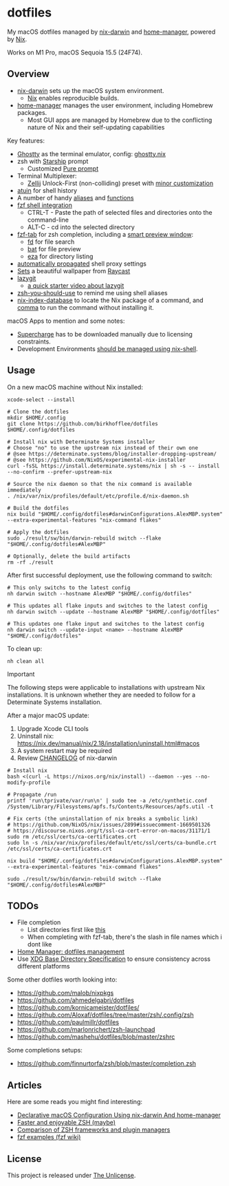 # dotfiles

My macOS dotfiles managed by [nix-darwin](https://github.com/LnL7/nix-darwin) and [home-manager](https://github.com/nix-community/home-manager), powered by [Nix](https://nixos.org/).

Works on M1 Pro, macOS Sequoia 15.5 (24F74).

## Overview

* [nix-darwin](https://github.com/LnL7/nix-darwin) sets up the macOS system environment.
  * [Nix](https://nixos.org/) enables reproducible builds.
* [home-manager](https://github.com/nix-community/home-manager) manages the user environment, including Homebrew packages.
  * Most GUI apps are managed by Homebrew due to the conflicting nature of Nix and their self-updating capabilities

Key features:

* [Ghostty](https://ghostty.org/) as the terminal emulator, config: [ghostty.nix](hosts/AlexMBP/home/programs/ghostty.nix)
* zsh with [Starship](https://starship.rs) prompt
  * Customized [Pure prompt](https://starship.rs/presets/pure-preset#pure-preset)
* Terminal Multiplexer:
  * [Zellij](https://zellij.dev/) Unlock-First (non-colliding) preset with [minor customization](hosts/AlexMBP/home/programs/zellij.nix)
* [atuin](https://github.com/ellie/atuin) for shell history
* A number of handy [aliases](hosts/AlexMBP/home/programs/zsh.nix) and [functions](hosts/AlexMBP/home/files/shell/functions.zsh)
* [fzf shell integration](hosts/AlexMBP/home/programs/fzf.nix)
  * CTRL-T - Paste the path of selected files and directories onto the command-line
  * ALT-C - cd into the selected directory
* [fzf-tab](https://github.com/Aloxaf/fzf-tab) for zsh completion, including a [smart preview window](hosts/AlexMBP/home/files/shell/fzf.zsh):
  * [fd](https://github.com/sharkdp/fd) for file search
  * [bat](https://github.com/sharkdp/bat) for file preview
  * [eza](https://github.com/eza-community/eza) for directory listing
* [automatically propagated](hosts/AlexMBP/home/files/shell/proxy.zsh) shell proxy settings
* [Sets](hosts/AlexMBP/home/libs/wallpaper.nix) a beautiful wallpaper from [Raycast](https://www.raycast.com/wallpapers)
* [lazygit](https://github.com/jesseduffield/lazygit)
  * [a quick starter video about lazygit](https://www.youtube.com/watch?v=CPLdltN7wgE)
* [zsh-you-should-use](https://github.com/MichaelAquilina/zsh-you-should-use) to remind me using shell aliases
* [nix-index-database](https://github.com/nix-community/nix-index-database) to locate the Nix package of a command, and [comma](https://github.com/nix-community/comma) to run the command without installing it.

macOS Apps to mention and some notes:

* [Supercharge](https://sindresorhus.com/supercharge) has to be downloaded manually due to licensing constraints.
* Development Environments [should be managed using nix-shell](https://joshblais.com/blog/nixos-is-the-endgame-of-distrohopping/#development-environments).

## Usage

On a new macOS machine without Nix installed:

```console
xcode-select --install

# Clone the dotfiles
mkdir $HOME/.config
git clone https://github.com/birkhofflee/dotfiles $HOME/.config/dotfiles

# Install nix with Determinate Systems installer
# Choose "no" to use the upstream nix instead of their own one
# @see https://determinate.systems/blog/installer-dropping-upstream/
# @see https://github.com/NixOS/experimental-nix-installer
curl -fsSL https://install.determinate.systems/nix | sh -s -- install --no-confirm --prefer-upstream-nix

# Source the nix daemon so that the nix command is available immediately
. /nix/var/nix/profiles/default/etc/profile.d/nix-daemon.sh

# Build the dotfiles
nix build "$HOME/.config/dotfiles#darwinConfigurations.AlexMBP.system" --extra-experimental-features "nix-command flakes"

# Apply the dotfiles
sudo ./result/sw/bin/darwin-rebuild switch --flake "$HOME/.config/dotfiles#AlexMBP"

# Optionally, delete the build artifacts
rm -rf ./result
```

After first successful deployment, use the following command to switch:

```console
# This only switchs to the latest config
nh darwin switch --hostname AlexMBP "$HOME/.config/dotfiles"

# This updates all flake inputs and switches to the latest config
nh darwin switch --update --hostname AlexMBP "$HOME/.config/dotfiles"

# This updates one flake input and switches to the latest config
nh darwin switch --update-input <name> --hostname AlexMBP "$HOME/.config/dotfiles"
```

To clean up:

```console
nh clean all
```

> [!IMPORTANT]
> The following steps were applicable to installations with upstream Nix installations.
> It is unknown whether they are needed to follow for a Determinate
> Systems installation.

After a major macOS update:

1. Upgrade Xcode CLI tools
2. Uninstall nix: https://nix.dev/manual/nix/2.18/installation/uninstall.html#macos
3. A system restart may be required
4. Review [CHANGELOG](https://github.com/LnL7/nix-darwin/blob/master/CHANGELOG) of nix-darwin

```console
# Install nix
bash <(curl -L https://nixos.org/nix/install) --daemon --yes --no-modify-profile

# Propagate /run
printf 'run\tprivate/var/run\n' | sudo tee -a /etc/synthetic.conf
/System/Library/Filesystems/apfs.fs/Contents/Resources/apfs.util -t

# Fix certs (the uninstallation of nix breaks a symbolic link)
# https://github.com/NixOS/nix/issues/2899#issuecomment-1669501326
# https://discourse.nixos.org/t/ssl-ca-cert-error-on-macos/31171/1
sudo rm /etc/ssl/certs/ca-certificates.crt
sudo ln -s /nix/var/nix/profiles/default/etc/ssl/certs/ca-bundle.crt /etc/ssl/certs/ca-certificates.crt

nix build "$HOME/.config/dotfiles#darwinConfigurations.AlexMBP.system" --extra-experimental-features "nix-command flakes"

sudo ./result/sw/bin/darwin-rebuild switch --flake "$HOME/.config/dotfiles#AlexMBP"
```

## TODOs

* File completion
  * List directories first like [this](https://github.com/Aloxaf/fzf-tab/pull/518)
  * When completing with fzf-tab, there's the slash in file names which i dont like
* [Home Manager: dotfiles management](https://gvolpe.com/blog/home-manager-dotfiles-management/)
* Use [XDG Base Directory Specification](https://specifications.freedesktop.org/basedir-spec/basedir-spec-latest.html) to ensure consistency across different platforms

Some other dotfiles worth looking into:

* https://github.com/malob/nixpkgs
* https://github.com/ahmedelgabri/dotfiles
* https://github.com/kornicameister/dotfiles/
* https://github.com/Aloxaf/dotfiles/tree/master/zsh/.config/zsh
* https://github.com/paulmillr/dotfiles
* https://github.com/marlonrichert/zsh-launchpad
* https://github.com/mashehu/dotfiles/blob/master/zshrc

Some completions setups:

* https://github.com/finnurtorfa/zsh/blob/master/completion.zsh

## Articles

Here are some reads you might find interesting:

* [Declarative macOS Configuration Using nix-darwin And home-manager](https://xyno.space/post/nix-darwin-introduction)
* [Faster and enjoyable ZSH (maybe)](https://htr3n.github.io/2018/07/faster-zsh/)
* [Comparison of ZSH frameworks and plugin managers](https://gist.github.com/laggardkernel/4a4c4986ccdcaf47b91e8227f9868ded)
* [fzf examples (fzf wiki)](https://github.com/junegunn/fzf/wiki/examples)

## License

This project is released under [The Unlicense](LICENSE).
